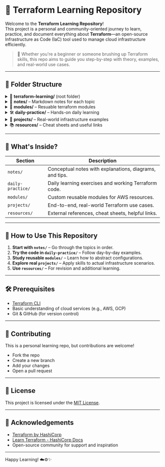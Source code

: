 # 🌱 Terraform Learning Repository

Welcome to the **Terraform Learning Repository**!  
This project is a personal and community-oriented journey to learn, practice, and document everything about **Terraform**—an open-source Infrastructure as Code (IaC) tool used to manage cloud infrastructure efficiently.

> 📘 Whether you're a beginner or someone brushing up Terraform skills, this repo aims to guide you step-by-step with theory, examples, and real-world use cases.

---

## 📂 Folder Structure

<details>
<summary>📁 <strong>terraform-learning/</strong> (root folder)</summary>

```
terraform-learning/
├── 📄 README.md # Project overview
├── 📄 LICENSE # Open-source license (MIT)
├── 📄 .gitignore # Files to exclude from Git
```

</details>
<details>
<summary>📘 <strong>notes/</strong> – Markdown notes for each topic</summary>

```
├── 📄 01-introduction.md
├── 📄 02-providers.md
└── ...
```

</details>
<details>
<summary>📘 <strong>modules/</strong> – Resuable terraform modules</summary>

```
modules/
├── 📁 s3/
└── 📁 ec2/
```

</details>
<details>
<summary>🛠️ <strong>daily-practice/</strong> – Hands-on daily learning</summary>

```
daily-practice/
├── 📁 day-01-intro/
│ ├── 📄 main.tf
│ ├── 📄 variables.tf
│ └── 📄 README.md
├── 📁 day-02-providers/
```

</details>

<details>
<summary>🚀 <strong>projects/</strong> – Real-world infrastructure examples</summary>

```
projects/
├── 📁 vpc-module/
└── 📁 three-tier-app/
```

</details>

<details>
<summary>📚 <strong>resources/</strong> – Cheat sheets and useful links</summary>

```
resources/
├── 📄 terraform-cheatsheet.pdf
└── 📄 reference-links.md
```

</details>


---

## 🧠 What's Inside?

| Section            | Description |
|--------------------|-------------|
| `notes/`           | Conceptual notes with explanations, diagrams, and tips. |
| `daily-practice/`  | Daily learning exercises and working Terraform code. |
| `modules/`         | Custom reusable modules for AWS resources. |
| `projects/`        | End-to-end, real-world Terraform use cases. |
| `resources/`       | External references, cheat sheets, helpful links. |

---

## 🚀 How to Use This Repository

1. **Start with `notes/`** – Go through the topics in order.
2. **Try the code in `daily-practice/`** – Follow day-by-day examples.
3. **Study reusable `modules/`** – Learn how to abstract configurations.
4. **Explore real `projects/`** – Apply skills to actual infrastructure scenarios.
5. **Use `resources/`** – For revision and additional learning.


---

## 🛠️ Prerequisites

- [Terraform CLI](https://developer.hashicorp.com/terraform/downloads)
- Basic understanding of cloud services (e.g., AWS, GCP)
- Git & GitHub (for version control)

---

## 🤝 Contributing

This is a personal learning repo, but contributions are welcome!

- Fork the repo
- Create a new branch
- Add your changes
- Open a pull request

---

## 📜 License

This project is licensed under the [MIT License](LICENSE).

---

## 🙌 Acknowledgements

- [Terraform by HashiCorp](https://www.terraform.io/)
- [Learn Terraform - HashiCorp Docs](https://developer.hashicorp.com/terraform/intro)
- Open-source community for support and inspiration

---

Happy Learning! ☁️⚙️✨
